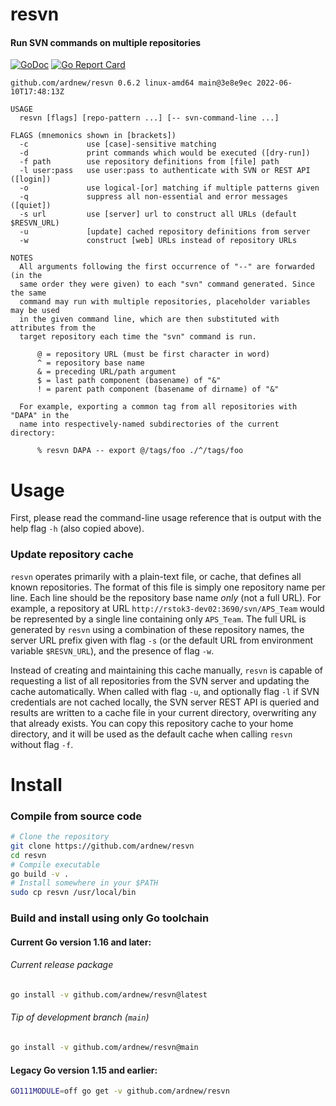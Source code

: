 [docimg]:https://godoc.org/github.com/ardnew/resvn?status.svg
[docurl]:https://godoc.org/github.com/ardnew/resvn
[repimg]:https://goreportcard.com/badge/github.com/ardnew/resvn
[repurl]:https://goreportcard.com/report/github.com/ardnew/resvn

# resvn
#### Run SVN commands on multiple repositories

[![GoDoc][docimg]][docurl] [![Go Report Card][repimg]][repurl]

```
github.com/ardnew/resvn 0.6.2 linux-amd64 main@3e8e9ec 2022-06-10T17:48:13Z

USAGE
  resvn [flags] [repo-pattern ...] [-- svn-command-line ...]

FLAGS (mnemonics shown in [brackets])
  -c             use [case]-sensitive matching
  -d             print commands which would be executed ([dry-run])
  -f path        use repository definitions from [file] path
  -l user:pass   use user:pass to authenticate with SVN or REST API ([login])
  -o             use logical-[or] matching if multiple patterns given
  -q             suppress all non-essential and error messages ([quiet])
  -s url         use [server] url to construct all URLs (default $RESVN_URL)
  -u             [update] cached repository definitions from server
  -w             construct [web] URLs instead of repository URLs

NOTES
  All arguments following the first occurrence of "--" are forwarded (in the
  same order they were given) to each "svn" command generated. Since the same
  command may run with multiple repositories, placeholder variables may be used
  in the given command line, which are then substituted with attributes from the
  target repository each time the "svn" command is run.

      @ = repository URL (must be first character in word)
      ^ = repository base name
      & = preceding URL/path argument
      $ = last path component (basename) of "&"
      ! = parent path component (basename of dirname) of "&"

  For example, exporting a common tag from all repositories with "DAPA" in the
  name into respectively-named subdirectories of the current directory:

      % resvn DAPA -- export @/tags/foo ./^/tags/foo
```

# Usage

First, please read the command-line usage reference that is output with the help flag `-h` (also copied above).

### Update repository cache

`resvn` operates primarily with a plain-text file, or cache, that defines all known repositories. The format of this file is simply one repository name per line. Each line should be the repository base name *only* (not a full URL). For example, a repository at URL `http://rstok3-dev02:3690/svn/APS_Team` would be represented by a single line containing only `APS_Team`. The full URL is generated by `resvn` using a combination of these repository names, the server URL prefix given with flag `-s` (or the default URL from environment variable `$RESVN_URL`), and the presence of flag `-w`.

Instead of creating and maintaining this cache manually, `resvn` is capable of requesting a list of all repositories from the SVN server and updating the cache automatically. When called with flag `-u`, and optionally flag `-l` if SVN credentials are not cached locally, the SVN server REST API is queried and results are written to a cache file in your current directory, overwriting any that already exists. You can copy this repository cache to your home directory, and it will be used as the default cache when calling `resvn` without flag `-f`.

# Install

### Compile from source code

```sh
# Clone the repository
git clone https://github.com/ardnew/resvn
cd resvn
# Compile executable
go build -v .
# Install somewhere in your $PATH
sudo cp resvn /usr/local/bin
```

### Build and install using only Go toolchain

#### Current Go version 1.16 and later:

###### Current release package
```sh
go install -v github.com/ardnew/resvn@latest
```

###### Tip of development branch (`main`)
```sh
go install -v github.com/ardnew/resvn@main
```

#### Legacy Go version 1.15 and earlier:

```sh
GO111MODULE=off go get -v github.com/ardnew/resvn
```
